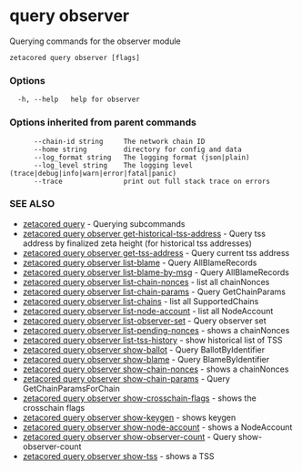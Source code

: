 # query observer

Querying commands for the observer module

```
zetacored query observer [flags]
```

### Options

```
  -h, --help   help for observer
```

### Options inherited from parent commands

```
      --chain-id string     The network chain ID
      --home string         directory for config and data 
      --log_format string   The logging format (json|plain) 
      --log_level string    The logging level (trace|debug|info|warn|error|fatal|panic) 
      --trace               print out full stack trace on errors
```

### SEE ALSO

* [zetacored query](zetacored_query.md)	 - Querying subcommands
* [zetacored query observer get-historical-tss-address](zetacored_query_observer_get-historical-tss-address.md)	 - Query tss address by finalized zeta height (for historical tss addresses)
* [zetacored query observer get-tss-address](zetacored_query_observer_get-tss-address.md)	 - Query current tss address
* [zetacored query observer list-blame](zetacored_query_observer_list-blame.md)	 - Query AllBlameRecords
* [zetacored query observer list-blame-by-msg](zetacored_query_observer_list-blame-by-msg.md)	 - Query AllBlameRecords
* [zetacored query observer list-chain-nonces](zetacored_query_observer_list-chain-nonces.md)	 - list all chainNonces
* [zetacored query observer list-chain-params](zetacored_query_observer_list-chain-params.md)	 - Query GetChainParams
* [zetacored query observer list-chains](zetacored_query_observer_list-chains.md)	 - list all SupportedChains
* [zetacored query observer list-node-account](zetacored_query_observer_list-node-account.md)	 - list all NodeAccount
* [zetacored query observer list-observer-set](zetacored_query_observer_list-observer-set.md)	 - Query observer set
* [zetacored query observer list-pending-nonces](zetacored_query_observer_list-pending-nonces.md)	 - shows a chainNonces
* [zetacored query observer list-tss-history](zetacored_query_observer_list-tss-history.md)	 - show historical list of TSS
* [zetacored query observer show-ballot](zetacored_query_observer_show-ballot.md)	 - Query BallotByIdentifier
* [zetacored query observer show-blame](zetacored_query_observer_show-blame.md)	 - Query BlameByIdentifier
* [zetacored query observer show-chain-nonces](zetacored_query_observer_show-chain-nonces.md)	 - shows a chainNonces
* [zetacored query observer show-chain-params](zetacored_query_observer_show-chain-params.md)	 - Query GetChainParamsForChain
* [zetacored query observer show-crosschain-flags](zetacored_query_observer_show-crosschain-flags.md)	 - shows the crosschain flags
* [zetacored query observer show-keygen](zetacored_query_observer_show-keygen.md)	 - shows keygen
* [zetacored query observer show-node-account](zetacored_query_observer_show-node-account.md)	 - shows a NodeAccount
* [zetacored query observer show-observer-count](zetacored_query_observer_show-observer-count.md)	 - Query show-observer-count
* [zetacored query observer show-tss](zetacored_query_observer_show-tss.md)	 - shows a TSS

